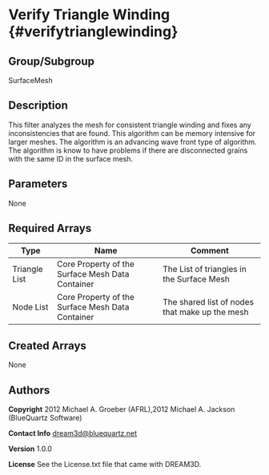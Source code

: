 Verify Triangle Winding {#verifytrianglewinding}
======

## Group/Subgroup ##
SurfaceMesh

## Description ##
This filter analyzes the mesh for consistent triangle winding and fixes any inconsistencies that are found. This algorithm can be memory intensive for larger meshes. The algorithm is an advancing wave front type of algorithm. The algorithm is know to have problems if there are disconnected grains with the same ID in the surface mesh.


## Parameters ##
None

## Required Arrays ##

| Type | Name | Comment |
|------|------|---------|
| Triangle List | Core Property of the Surface Mesh Data Container | The List of triangles in the Surface Mesh |
| Node List | Core Property of the Surface Mesh Data Container | The shared list of nodes that make up the mesh |

## Created Arrays ##
None



## Authors ##

**Copyright** 2012 Michael A. Groeber (AFRL),2012 Michael A. Jackson (BlueQuartz Software)

**Contact Info** dream3d@bluequartz.net

**Version** 1.0.0

**License**  See the License.txt file that came with DREAM3D.



